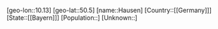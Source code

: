 ﻿---
location: [50.5,10.13]
type: City
tags:
- geo/City


SpocWebEntityId: 30813
isDeleted: false
confidential: public

---
[geo-lon::10.13]
[geo-lat::50.5]
[name::Hausen]
[Country::[[Germany]]]
[State::[[Bayern]]]
[Population::]
[Unknown::]

